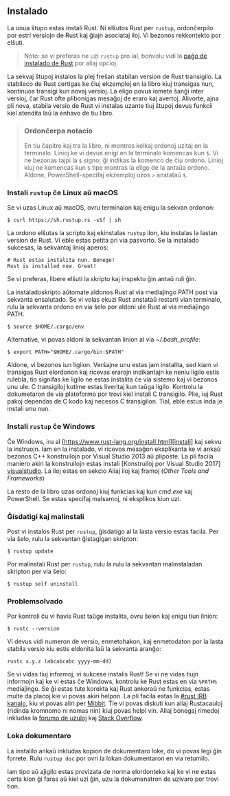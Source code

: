 ## Instalado

La unua ŝtupo estas instali Rust. Ni elŝutos Rust per `rustup`, ordonĉerpilo por
estri versiojn de Rust kaj ĝiajn asociataj iloj. Vi bezonos rekkontekto por
elŝuti.

> Noto: se vi preferas ne uzi `rustup` pro ial, bonvolu vidi la [paĝo de
> instalado de Rust](https://www.rust-lang.org/install.html) por aliaj opcioj.

La sekvaj ŝtupoj instalos la plej freŝan stabilan version de Rust transigilo.
La stabileco de Rust certigas ke ĉiuj ekzemploj en la libro kiuj transigas nun,
kontinuos transigi kun novaj versioj. La eligo povus iomete ŝanĝi inter versioj,
ĉar Rust ofte plibonigas mesaĝoj de eraro kaj avertoj. Alivorte, ajna pli nova,
stabila versio de Rust vi instalas uzante tiuj ŝtupoj devus funkcii kiel
atendita laŭ la enhavo de tiu libro.

> ### Ordonĉerpa notacio
>
> En tiu ĉapitro kaj tra la libro, ni montros kelkaj ordonoj uzitaj en
> la terminalo.  Linioj ke vi devus enigi en la terminalo komencas kun `$`. Vi
> ne bezonas tajpi la `$` signo; ĝi indikas la komenco de ĉiu ordono. Linioj
> kiuj ne komencas kun `$` tipe montras la eligo de la antaŭa ordono. Aldone,
> PowerShell-specifaj ekzemploj uzos `>` anstataŭ `$`.

### Instali `rustup` ĉe Linux aŭ macOS

Se vi uzas Linux aŭ macOS, ovru terminalon kaj enigu la sekvan ordonon:


```text
$ curl https://sh.rustup.rs -sSf | sh
```

La ordono elŝutas la scripto kaj ekinstalas `rustup` ilon, kiu instalas la
lastan version de Rust. Vi eble estas petita pri via pasvorto. Se la instalado
sukcesas, la sekvantaj linioj aperos:

```text
# Rust estas instalita nun. Bonege!
Rust is installed now. Great!
```

Se vi preferas, libere elŝuti la skripto kaj inspektu ĝin antaŭ ruli ĝin.

La instaladoskripto aŭtomate aldonos Rust al via mediaĵingo PATH post
via sekvanta ensalutado. Se vi volas ekuzi Rust anstataŭ restarti vian
terminalo, rulu la sekvanta ordono en via ŝelo por aldoni ule Rust al
via mediaĵingo PATH.

```text
$ source $HOME/.cargo/env
```

Alternative, vi povas aldoni la sekvantan linion al via *~/.bash_profile*:

```text
$ export PATH="$HOME/.cargo/bin:$PATH"
```

Aldone, vi bezonos iun ligilon. Verŝajne unu estas jam instalita, sed kiam vi
transigas Rust elordonon kaj ricevas erarojn indikantajn ke neniu ligilo estis
rulebla, tio signifas ke ligilo ne estas instalita ĉe via sistemo kaj vi
bezonos unu ule. C transigiloj kutime estas liveritaj kun taŭga ligilo. Kontrolu
la dokumetaron de via platoformo por trovi kiel instali C transigilo. Plie, iuj
Rust pakoj dependas de C kodo kaj necesos C transigilon. Tial, eble estus inda
je instali unu nun.

### Instali `rustup` ĉe Windows

Ĉe Windows, iru al [https://www.rust-lang.org/install.html][instali] kaj sekvu
la instruojn. Iam en la instalado, vi ricevos mesaĝon eksplikanta ke vi ankaŭ
bezonos C++ konstruilojn por Visual Studio 2013 aŭ pliposte. La pli facila
maniero akiri la konstruilojn estas instali [Konstruiloj por Visual Studio 2017]
[visualstudio]. La iloj estas en sekcio Aliaj iloj kaj framoj (*Other Tools and
Frameworks*)

[install]: https://www.rust-lang.org/install.html
[visualstudio]: https://www.visualstudio.com/downloads/

La resto de la libro uzas ordonoj kiuj funkcias kaj kun *cmd.exe* kaj
PowerShell. Se estas specifaj malsamoj, ni eksplikos kiun uzi.

### Ĝisdatigi kaj malinstali

Post vi instalos Rust per `rustup`, ĝisdatigo al la lasta versio estas facila.
Per via ŝelo, rulu la sekvantan ĝistagigan skripton:

```text
$ rustup update
```

Por malinstali Rust per `rustup`, rulu la rulu la sekvantan malinstaladan
skripton per via ŝelo:

```text
$ rustup self uninstall
```

### Problemsolvado

Por kontroli ĉu vi havis Rust taŭge instalita, ovru ŝelon kaj enigu tiun linion:

```text
$ rustc --version
```

Vi devus vidi numeron de versio, enmetohakon, kaj enmetodaton por la lasta
stabila versio kiu estis eldonita laŭ la sekvanta aranĝo:

```text
rustc x.y.z (abcabcabc yyyy-mm-dd)
```

Se vi vidas tiuj informoj, vi sukcese instalis Rust! Se vi ne vidas tiujn
informojn kaj ke vi estas ĉe Windows, kontrolu ke Rust estas en via `%PATH%`
mediaĵingo. Se ĝi estas tute korekta kaj Rust ankoraŭ ne funkcias, estas multe
da placoj kie vi povas akiri helpon. La pli facila estas la [#rust IRB kanalo][
irc]<!-- ignoru -->, kiu vi povas aliri per [Mibbit][mibbit]. Tie vi povas
diskuti kun aliaj Rustacauloj (ridinda kromnomo ni nomas nin) kiuj povas helpi
vin. Aliaj bonegaj rimedoj inkludas la [forumo de uzuloj][uzuloj] kaj
[Stack Overflow][stackoverflow].

[irc]: irc://irc.mozilla.org/#rust
[mibbit]: http://chat.mibbit.com/?server=irc.mozilla.org&channel=%23rust
[uzuloj]: https://users.rust-lang.org/
[stackoverflow]: http://stackoverflow.com/questions/tagged/rust

### Loka dokumentaro

La instalilo ankaŭ inkludas kopion de dokumentaro loke, do vi povas legi ĝin
forrete. Rulu `rustup doc` por ovri la lokan dokumentaron en via retumilo.

Iam tipo aŭ aĵigilo estas provizata de norma elordonteko kaj ke vi ne estas
certa kion ĝi faras aŭ kiel uzi ĝin, uzu la dokumenatron de uzivaro por trovi
tion.
